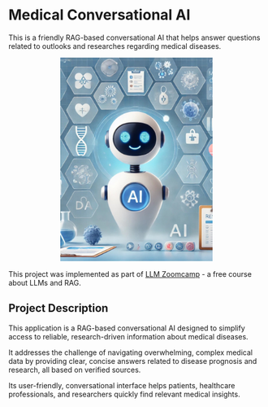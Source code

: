 # Medical Conversational AI

This is a friendly RAG-based conversational AI that helps answer questions related to outlooks and researches regarding medical diseases. 

<p align="center">
  <img src="assets/med_conv_ai_image.jpg" width="300">
</p>

This project was implemented as part of 
[LLM Zoomcamp](https://github.com/DataTalksClub/llm-zoomcamp) -
a free course about LLMs and RAG.

## Project Description

This application is a RAG-based conversational AI designed to simplify access to reliable, research-driven information about medical diseases.

It addresses the challenge of navigating overwhelming, complex medical data by providing clear, concise answers related to disease prognosis and research, all based on verified sources.

Its user-friendly, conversational interface helps patients, healthcare professionals, and researchers quickly find relevant medical insights.


